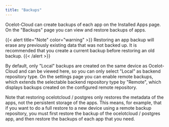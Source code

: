 ```yaml
---
title: "Backups"
---
```


Ocelot-Cloud can create backups of each app on the Installed Apps page. On the "Backups" page you can view and restore backups of apps.

{{< alert title="Note" color="warning" >}}
Restoring an app backup will erase any previously existing data that was not backed up. It is recommended that you create a current backup before restoring an old backup.
{{< /alert >}}

By default, only "Local" backups are created on the same device as Ocelot-Cloud and can be viewed here, so you can only select "Local" as backend repository type. On the settings page you can enable remote backups, which extends the selectable backend repository type by "Remote", which displays backups created on the configured remote repository.

Note that restoring ocelotcloud / postgres only restores the metadata of the apps, not the persistent storage of the apps. This means, for example, that if you want to do a full restore to a new device using a remote backup repository, you must first restore the backup of the ocelotcloud / postgres app, and then restore the backups of each app that you need.